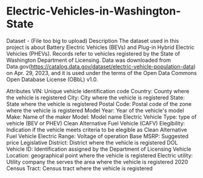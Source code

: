 # Electric-Vehicles-in-Washington-State

Dataset - (File too big to upload)
Description
The dataset used in this project is about Battery Electric Vehicles (BEVs) and Plug-in Hybrid Electric Vehicles (PHEVs). Records refer to vehicles registered by the State of Washington Department of Licensing. Data was downloaded from Data.gov(https://catalog.data.gov/dataset/electric-vehicle-population-data) on Apr. 29, 2023, and it is used under the terms of the Open Data Commons Open Database License (OBbL) v1.0.

Attributes
VIN: Unique vehicle identification code
Country: County where the vehicle is registered
City: City where the vehicle is registered
State: State where the vehicle is registered
Postal Code: Postal code of the zone where the vehicle is registered
Model Year: Year of the vehicle's model
Make: Name of the maker
Model: Model name
Electric Vehicle Type: type of vehicle (BEV or PHEV)
Clean Alternative Fuel Vehicle (CAFV) Elegibility: Indication if the vehicle meets criteria to be elegible as Clean Alternative Fuel Vehicle
Electric Range: Voltage of operation
Base MSRP: Suggested price
Legislative District: District where the vehicle is registered
DOL Vehicle ID: Identification assigned by the Department of Licensing
Vehicle Location: geographical point where the vehicle is registered
Electric utility: Utility company the serves the area where the vehicle is registered
2020 Census Tract: Census tract where the vehicle is registered
